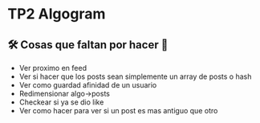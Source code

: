 # TP2 Algogram

## 🛠 Cosas que faltan por hacer 🚀

- Ver proximo en feed
- Ver si hacer que los posts sean simplemente un array de posts o hash
- Ver como guardad afinidad de un usuario
- Redimensionar algo->posts
- Checkear si ya se dio like
- Ver como hacer para ver si un post es mas antiguo que otro